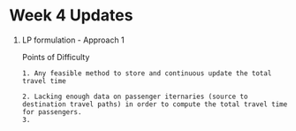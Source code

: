 # Week 4 Updates

1. LP formulation - Approach 1
   
     Points of Difficulty
   
       1. Any feasible method to store and continuous update the total travel time
   
       2. Lacking enough data on passenger iternaries (source to destination travel paths) in order to compute the total travel time for passengers.
       3. 
